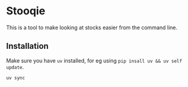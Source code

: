 # Stooqie

This is a tool to make looking at stocks easier from the command line.

## Installation
 
Make sure you have `uv` installed, for eg using `pip insall uv && uv self update`. 

```sh
uv sync
```

